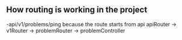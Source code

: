 





## How routing is working in the project 
-api/v1/problems/ping
 because the route starts from api 
 apiRouter -> v1Router -> problemRouter -> problemController